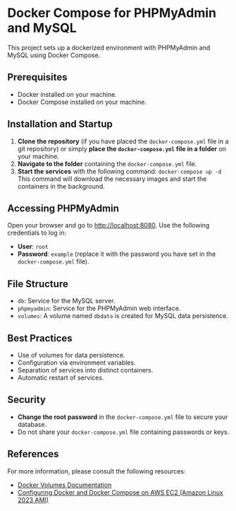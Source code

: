 # Docker Compose for PHPMyAdmin and MySQL

This project sets up a dockerized environment with PHPMyAdmin and MySQL using Docker Compose.

## Prerequisites

- Docker installed on your machine.
- Docker Compose installed on your machine.

## Installation and Startup

1. **Clone the repository** (if you have placed the `docker-compose.yml` file in a git repository) or simply **place the `docker-compose.yml` file in a folder** on your machine.
2. **Navigate to the folder** containing the `docker-compose.yml` file.
3. **Start the services** with the following command:
   `docker-compose up -d`
   This command will download the necessary images and start the containers in the background.

## Accessing PHPMyAdmin

Open your browser and go to [http://localhost:8080](http://localhost:8080). Use the following credentials to log in:
- **User**: `root`
- **Password**: `example` (replace it with the password you have set in the `docker-compose.yml` file).

## File Structure

- `db`: Service for the MySQL server.
- `phpmyadmin`: Service for the PHPMyAdmin web interface.
- `volumes`: A volume named `dbdata` is created for MySQL data persistence.

## Best Practices

- Use of volumes for data persistence.
- Configuration via environment variables.
- Separation of services into distinct containers.
- Automatic restart of services.

## Security

- **Change the root password** in the `docker-compose.yml` file to secure your database.
- Do not share your `docker-compose.yml` file containing passwords or keys.

## References

For more information, please consult the following resources:
- [Docker Volumes Documentation](https://docs.docker.com/storage/volumes/)
- [Configuring Docker and Docker Compose on AWS EC2 (Amazon Linux 2023 AMI)](https://medium.com/@fredmanre/how-to-configure-docker-docker-compose-in-aws-ec2-amazon-linux-2023-ami-ab4d10b2bcdc)
